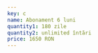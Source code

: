 ```yaml
---
key: c
name: Abonament 6 luni
quantity1: 180 zile
quantity2: unlimited întări
price: 1650 RON
---
```

